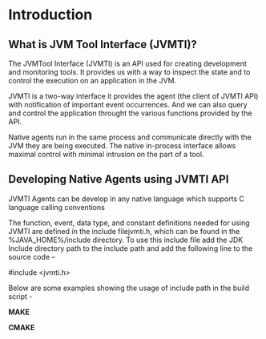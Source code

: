 # Introduction

## What is JVM Tool Interface \(JVMTI\)?

The JVMTool Interface \(JVMTI\) is an API used for creating development and monitoring tools. It provides us with a way to inspect the state and to control the execution on an application in the JVM.

JVMTI is a two-way interface it provides the agent \(the client of JVMTI API\) with notification of important event occurrences. And we can also query and control the application throught the various functions provided by the API.

Native agents run in the same process and communicate directly with the JVM they are being executed. The native in-process interface allows maximal control with minimal intrusion on the part of a tool.



## Developing Native Agents using JVMTI API

JVMTI Agents can be develop in any native language which supports C language calling conventions

The function, event, data type, and constant definitions needed for using JVMTI are defined in the include filejvmti.h, which can be found in the %JAVA\_HOME%/include directory. To use this include file add the JDK Include directory path to the include path and add the following line to the source code –

\#include &lt;jvmti.h&gt;



Below are some examples showing the usage of include path in the build script -



**MAKE**



**CMAKE**

 

